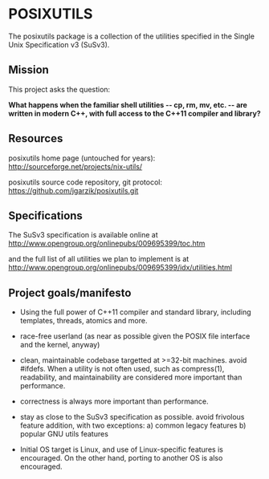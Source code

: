 
# POSIXUTILS

The posixutils package is a collection of the utilities specified in the
Single Unix Specification v3 (SuSv3).

## Mission

This project asks the question:

**What happens when the familiar shell utilities -- cp, rm, mv, etc. --
are written in modern C++, with full access to the C++11 compiler and
library?**

## Resources

posixutils home page (untouched for years):
	http://sourceforge.net/projects/nix-utils/

posixutils source code repository, git protocol:
	https://github.com/jgarzik/posixutils.git

## Specifications

The SuSv3 specification is available online at
http://www.opengroup.org/onlinepubs/009695399/toc.htm

and the full list of all utilities we plan to implement is at
http://www.opengroup.org/onlinepubs/009695399/idx/utilities.html

## Project goals/manifesto

* Using the full power of C++11 compiler and standard library,
  including templates, threads, atomics and more.

* race-free userland (as near as possible given the POSIX file interface
  and the kernel, anyway)

* clean, maintainable codebase targetted at >=32-bit machines.
  avoid #ifdefs.  When a utility is not often used, such as
  compress(1), readability, and maintainability are considered more
  important than performance.

* correctness is always more important than performance.

* stay as close to the SuSv3 specification as possible. avoid frivolous
  feature addition, with two exceptions:
	a) common legacy features
	b) popular GNU utils features

* Initial OS target is Linux, and use of Linux-specific features is
  encouraged.  On the other hand, porting to another OS is also
  encouraged.

